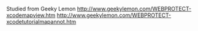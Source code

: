 Studied from Geeky Lemon
http://www.geekylemon.com/WEBPROTECT-xcodemapview.htm
http://www.geekylemon.com/WEBPROTECT-xcodetutorialmapannot.htm
